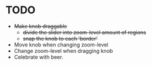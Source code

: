TODO
====
 - <del>Make knob draggable</del>
     - <del>divide the slider into zoom-level amount of regions</del>
     - <del>snap the knob to each 'border'</del>
 - Move knob when changing zoom-level
 - Change zoom-level when dragging knob
 - Celebrate with beer.